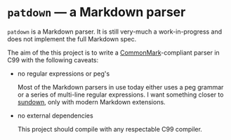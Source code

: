 # `patdown` — a Markdown parser

`patdown` is a Markdown parser. It is still very-much a work-in-progress and does not implement the full Markdown spec.

The aim of the this project is to write a [CommonMark][cm]-compliant parser in C99 with the following caveats:

-   no regular expressions or peg's  

    Most of the Markdown parsers in use today either uses a peg grammar or a series of multi-line regular expressions. I want something closer to [sundown](https://github.com/vmg/sundown), only with modern Markdown extensions.
    
-   no external dependencies  

    This project should compile with any respectable C99 compiler.

[cm]: http://commonmark.org/